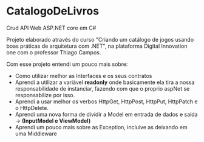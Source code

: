# CatalogoDeLivros
Crud API Web ASP.NET core em C#

Projeto elaborado através do curso "Criando um catálogo de jogos usando boas práticas de arquitetura com .NET", na plataforma Digital Innovation one com o professor Thiago Campos.

Com esse projeto entendi um pouco mais sobre:

 - Como utilizar melhor as Interfaces e os seus contratos
 - Aprendi a utilizar a variável **readonly** onde basicamente ela tira a nossa responsabilidade de instanciar, fazendo com que o proprio aspNet se responsabilize por isso.
 - Aprendi a usar melhor os verbos HttpGet, HttpPost, HttpPut, HttpPatch e o HttpDelete.
 - Aprendi uma nova forma de dividir a Model em entrada de dados e saída -> **(InputModel e ViewModel)**
 - Aprendi um pouco mais sobre as Exception, incluive as deixando em uma Middleware
